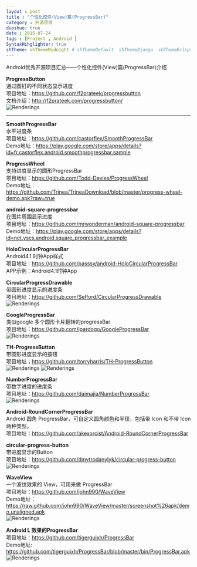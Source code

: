 ```yaml
---
layout : post
title : "个性化控件(View)篇(ProgressBar)"
category : 开源项目
duoshuo: true
date : 2015-07-24
tags : [Project , Android ]
SyntaxHihglighter: true
shTheme: shThemeMidnight # shThemeDefault  shThemeDjango  shThemeEclipse  shThemeEmacs  shThemeFadeToGrey  shThemeMidnight  shThemeRDark
---
```


Android优秀开源项目汇总——个性化控件(View)篇(ProgressBar)介绍

**ProgressButton**  
通过图钉的不同状态显示进度  
项目地址：https://github.com/f2prateek/progressbutton  
文档介绍：http://f2prateek.com/progressbutton/  
![Renderings](http://f2prateek.com/progressbutton/static/states.png)  

<!-- more -->

---

**SmoothProgressBar**  
水平进度条  
项目地址：https://github.com/castorflex/SmoothProgressBar  
Demo地址：https://play.google.com/store/apps/details?id=fr.castorflex.android.smoothprogressbar.sample  

**ProgressWheel**  
支持进度显示的圆形ProgressBar  
项目地址：https://github.com/Todd-Davies/ProgressWheel  
Demo地址：https://github.com/Trinea/TrineaDownload/blob/master/progress-wheel-demo.apk?raw=true  

**android-square-progressbar**  
在图片周围显示进度  
项目地址：https://github.com/mrwonderman/android-square-progressbar  
Demo地址：https://play.google.com/store/apps/details?id=net.yscs.android.square_progressbar_example  

**HoloCircularProgressBar**  
Android4.1 时钟App样式  
项目地址：https://github.com/passsy/android-HoloCircularProgressBar  
APP示例：Android4.1时钟App  

**CircularProgressDrawable**  
带圆形进度显示的进度条  
项目地址：https://github.com/Sefford/CircularProgressDrawable  
![Renderings](https://raw.githubusercontent.com/Sefford/CircularProgressDrawable/master/overshoot.gif)  

**GoogleProgressBar**  
类似google 多个圆形卡片翻转的progressBar  
项目地址：https://github.com/jpardogo/GoogleProgressBar  
![Renderings](https://raw.githubusercontent.com/jpardogo/GoogleProgressBar/master/art/GoogleProgressBar.gif)  

**TH-ProgressButton**  
带圆形进度显示的按钮  
项目地址；https://github.com/torryharris/TH-ProgressButton  
![Renderings](https://raw.github.com/Vyshakh-K/TH-ProgressButton/master/screenshots/progressshot1.png)  ![Renderings](https://raw.github.com/Vyshakh-K/TH-ProgressButton/master/screenshots/progressshot2.png)  

**NumberProgressBar**  
带数字进度的进度条  
项目地址：https://github.com/daimajia/NumberProgressBar  
![Renderings](https://camo.githubusercontent.com/0c92568af7ec4e04e2e1503acdd2ca99854ab0b5/687474703a2f2f7777332e73696e61696d672e636e2f6d773639302f36313064633033346a77316566797264386e376937673230637a30326d7135662e676966)  

**Android-RoundCornerProgressBar**  
Android 圆角 ProgressBar，可自定义圆角颜色和半径，包括带 Icon 和不带 Icon 两种类型。  
项目地址：https://github.com/akexorcist/Android-RoundCornerProgressBar  

**circular-progress-button**  
带进度显示的Button  
项目地址：https://github.com/dmytrodanylyk/circular-progress-button  
![Renderings](https://raw.githubusercontent.com/dmytrodanylyk/circular-progress-button/master/screenshots/intro.gif)  

**WaveView**  
一个波纹效果的 View，可用来做 ProgressBar  
项目地址：https://github.com/john990/WaveView  
Demo地址：https://raw.github.com/john990/WaveView/master/screenshot%26apk/demo.unaligned.apk  
![Renderings](https://camo.githubusercontent.com/60722e9d4f2d2daa78a8650cb27a32adea82bdd4/68747470733a2f2f7261772e6769746875622e636f6d2f6a6f686e3939302f57617665566965772f6d61737465722f73637265656e73686f7425323661706b2f73637265656e73686f742e676966)  

**Android L 效果的ProgressBar**  
项目地址：https://github.com/tigerguixh/ProgressBar  
Demo地址: https://github.com/tigerguixh/ProgressBar/blob/master/bin/ProgressBar.apk  
![Renderings](https://github.com/cr1944/ProgressBar/raw/master/1.gif)  



